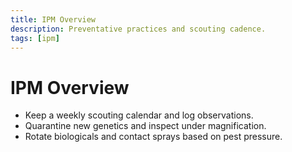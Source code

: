 ```yaml
---
title: IPM Overview
description: Preventative practices and scouting cadence.
tags: [ipm]
---
```


# IPM Overview

- Keep a weekly scouting calendar and log observations.
- Quarantine new genetics and inspect under magnification.
- Rotate biologicals and contact sprays based on pest pressure.

